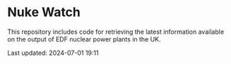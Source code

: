 # Nuke Watch

This repository includes code for retrieving the latest information available on the output of EDF nuclear power plants in the UK.

Last updated: 2024-07-01 19:11